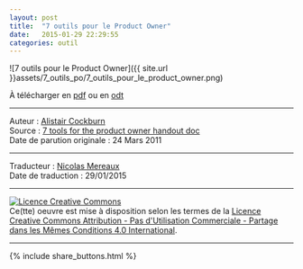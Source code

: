 ```yaml
---
layout: post
title:  "7 outils pour le Product Owner"
date:   2015-01-29 22:29:55
categories: outil
---
```


![7 outils pour le Product Owner]({{ site.url }}assets/7_outils_po/7_outils_pour_le_product_owner.png)

À télécharger en [pdf](https://www.dropbox.com/s/915013ixv4ctqbt/7%20outils%20pour%20le%20Product%20Owner.pdf?dl=0) ou en [odt](https://www.dropbox.com/s/suwu6s7s2poom45/7%20outils%20pour%20le%20Product%20Owner.odt?dl=0)  

---
Auteur : [Alistair Cockburn](http://alistair.cockburn.us/)  
Source : [7 tools for the product owner handout doc](http://alistair.cockburn.us/7+tools+for+the+product+owner+handout+doc)  
Date de parution originale : 24 Mars 2011  

---
Traducteur : [Nicolas Mereaux](http://www.les-traducteurs-agiles.org/traducteurs/)  
Date de traduction : 29/01/2015  

---

<a rel="license" href="http://creativecommons.org/licenses/by-nc-sa/4.0/"><img alt="Licence Creative Commons" style="border-width:0" src="http://i.creativecommons.org/l/by-nc-sa/4.0/88x31.png" /></a><br />Ce(tte) oeuvre est mise à disposition selon les termes de la <a rel="license" href="http://creativecommons.org/licenses/by-nc-sa/4.0/">Licence Creative Commons Attribution - Pas d'Utilisation Commerciale - Partage dans les Mêmes Conditions 4.0 International</a>.

---

{% include share_buttons.html %}
